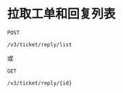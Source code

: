 # 拉取工单和回复列表

```
POST
```
```
/v3/ticket/reply/list
```
或
```
GET
```
```
/v3/ticket/reply/{id}
```
